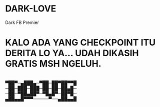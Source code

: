 # DARK-LOVE
Dark FB Premier

# KALO ADA YANG CHECKPOINT ITU DERITA LO YA... UDAH DIKASIH GRATIS MSH NGELUH.

<br>▀██▀─▄███▄─▀██─██▀██▀▀█
<br>─██─███─███─██─██─██▄█─
 <br>─██─▀██▄██▀─▀█▄█▀─██▀█─
<br>▄██▄▄█▀▀▀─────▀──▄██▄▄█
